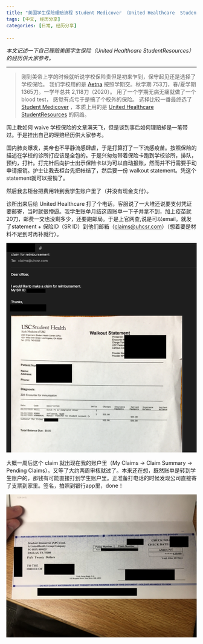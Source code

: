 ```yaml
---
title: "美国学生保险理赔流程 Student Medicover （United Healthcare  StudentResources）"
tags: [中文, 经历分享]
categories: [日常, 经历分享]

---
```


*本文记述一下自己理赔美国学生保险（United Healthcare  StudentResources）的经历供大家参考。*

---

>刚到美帝上学的时候就听说学校保险贵但是初来乍到，保守起见还是选择了学校保险。
我们学校用的是 [Aetna](https://www.aetnastudenthealth.com/) 按照学期交。秋学期 753刀，春/夏学期 1365刀。一学年总共 2,118刀（2020）。
用了一个学期无病无痛就做了一个 blood test， 感觉有点亏于是搞了个校外的保险。
选择比较一番最终选了 [Student Medicover](https://www.smcovered.com/) ，本质上用的是 [United Healthcare StudentResources](https://www.uhcsr.com/) 的网络。

网上教如何 waive 学校保险的文章满天飞，但是谈到事后如何理赔却是一笔带过。于是挂出自己的理赔经历供大家参考。

国内肺炎爆发，美帝也不平静流感肆虐，于是打算打了一下流感疫苗。按照保险的描述在学校的诊所打应该是全包的。于是兴匆匆带着保险卡跑到学校诊所，排队，预约，打针。打完针后向护士出示保险卡以为可以自动报账，然而并不行需要手动申请报销。护士让我去柜台先把帐结了，然后要一份 walkout statement。凭这个statement就可以报销了。

然后我去柜台把费用转到我学生账户里了（并没有现金支付）。

诊所出来后给 United Healthcare 打了个电话，客服说了一大堆还说要支付凭证要邮寄，当时就很懵逼。我学生账单月结这周账单一下子并拿不到，加上疫苗就20刀，邮费一交也没剩多少，还要跑邮局。于是上官网查,说是可以email。就发了statement + 保险ID（SR ID）到他们邮箱（claims@uhcsr.com）（想着要是材料不足到时再补就行）。

![email 内容](/assets/img/2020-02-17-保险理赔/2020-02-17-bxlp1.png)

大概一周后这个 claim 就出现在我的账户里（My Claims -> Claim Summary -> Pending Claims）。又等了大约两周审核就过了。本来还在想，既然账单是转到学生账户的，那钱有可能直接打到学生账户里。正准备打电话的时候发现公司直接寄了支票到家里。签名，拍照到银行app里，done！

![支票](/assets/img/2020-02-17-保险理赔/2020-02-17-bxlp2.png)


